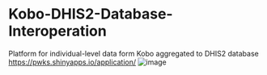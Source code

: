 # Kobo-DHIS2-Database-Interoperation
Platform for individual-level data form Kobo aggregated to DHIS2 database
https://pwks.shinyapps.io/application/
![image](https://github.com/pwkate/Kobo-DHIS2-Database-Interoperation/assets/130654227/ca1ac367-dd75-40ab-803a-6ddcc2bf4e69)

